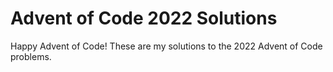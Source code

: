 Advent of Code 2022 Solutions
=============================

Happy Advent of Code! These are my solutions to the 2022 Advent of Code problems.
